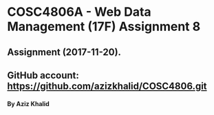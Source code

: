 #             COSC4806A - Web Data Management (17F) Assignment 8
##  Assignment  (2017-11-20).
## GitHub account: https://github.com/azizkhalid/COSC4806.git
#### By Aziz Khalid 
